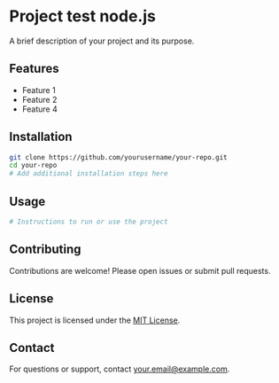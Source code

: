 # Project test node.js

A brief description of your project and its purpose.

## Features

- Feature 1
- Feature 2
- Feature 4

## Installation

```bash
git clone https://github.com/yourusername/your-repo.git
cd your-repo
# Add additional installation steps here
```

## Usage

```bash
# Instructions to run or use the project
```

## Contributing

Contributions are welcome! Please open issues or submit pull requests.

## License

This project is licensed under the [MIT License](LICENSE).

## Contact

For questions or support, contact [your.email@example.com](mailto:your.email@example.com).
